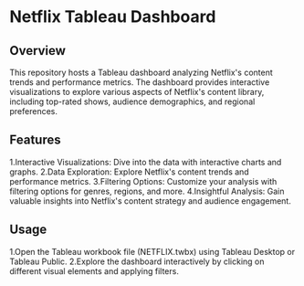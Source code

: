 # Netflix Tableau Dashboard

## Overview
This repository hosts a Tableau dashboard analyzing Netflix's content trends and performance metrics. The dashboard provides interactive visualizations to explore various aspects of Netflix's content library, including top-rated shows, audience demographics, and regional preferences.

## Features
1.Interactive Visualizations: Dive into the data with interactive charts and graphs.
2.Data Exploration: Explore Netflix's content trends and performance metrics.
3.Filtering Options: Customize your analysis with filtering options for genres, regions, and more.
4.Insightful Analysis: Gain valuable insights into Netflix's content strategy and audience engagement.

## Usage
1.Open the Tableau workbook file (NETFLIX.twbx) using Tableau Desktop or Tableau Public.
2.Explore the dashboard interactively by clicking on different visual elements and applying filters.
